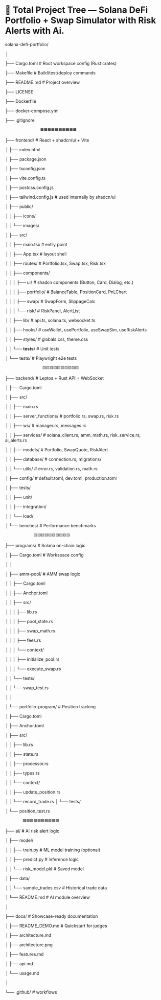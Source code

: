 # 📂 Total Project Tree — Solana DeFi Portfolio + Swap Simulator with Risk Alerts with Ai.

solana-defi-portfolio/

│

├── Cargo.toml                  # Root workspace config (Rust crates)

├── Makefile                    # Build/test/deploy commands

├── README.md                   # Project overview

├── LICENSE

├── Dockerfile

├── docker-compose.yml

├── .gitignore

                    🟧🟧🟧🟧🟧🟧🟧🟧🟧🟧

├── frontend/                   # React + shadcn/ui + Vite

│   ├── index.html

│   ├── package.json

│   ├── tsconfig.json

│   ├── vite.config.ts

│   ├── postcss.config.js

│   ├── tailwind.config.js      # used internally by shadcn/ui

│   ├── public/

│   │   ├── icons/

│   │   └── images/

│   ├── src/

│   │   ├── main.tsx            # entry point

│   │   ├── App.tsx             # layout shell

│   │   ├── routes/             # Portfolio.tsx, Swap.tsx, Risk.tsx

│   │   ├── components/

│   │   │   ├── ui/             # shadcn components (Button, Card,
Dialog, etc.)

│   │   │   ├── portfolio/      # BalanceTable, PositionCard, PnLChart

│   │   │   ├── swap/           # SwapForm, SlippageCalc

│   │   │   └── risk/           # RiskPanel, AlertList

│   │   ├── lib/                # api.ts, solana.ts, websocket.ts

│   │   ├── hooks/              # useWallet, usePortfolio, useSwapSim,
useRiskAlerts

│   │   ├── styles/             # globals.css, theme.css

│   │   └── __tests__/          # Unit tests

│   └── tests/                  # Playwright e2e tests

                     🟨🟨🟨🟨🟨🟨🟨🟨🟨🟨

├── backend/                    # Leptos + Rust API + WebSocket

│   ├── Cargo.toml

│   ├── src/

│   │   ├── main.rs

│   │   ├── server_functions/   # portfolio.rs, swap.rs, risk.rs

│   │   ├── ws/                 # manager.rs, messages.rs

│   │   ├── services/           # solana_client.rs, amm_math.rs,
risk_service.rs, ai_alerts.rs

│   │   ├── models/             # Portfolio, SwapQuote, RiskAlert

│   │   ├── database/           # connection.rs, migrations/

│   │   └── utils/              # error.rs, validation.rs, math.rs

│   ├── config/                 # default.toml, dev.toml,
production.toml

│   ├── tests/

│   │   ├── unit/

│   │   ├── integration/

│   │   └── load/

│   └── benches/                # Performance benchmarks

                 🟨🟨🟨🟨🟨🟨🟨🟨🟨🟨

├── programs/                         # Solana on-chain logic

│   ├── Cargo.toml                    # Workspace config

│   │

│   ├── amm-pool/                     # AMM swap logic

│   │   ├── Cargo.toml

│   │   ├── Anchor.toml

│   │   ├── src/

│   │   │   ├── lib.rs

│   │   │   ├── pool_state.rs

│   │   │   ├── swap_math.rs

│   │   │   ├── fees.rs

│   │   │   └── context/

│   │   │       ├── initialize_pool.rs

│   │   │       └── execute_swap.rs

│   │   └── tests/

│   │       └── swap_test.rs

│   │

│   └── portfolio-program/           # Position tracking

│       ├── Cargo.toml

│       ├── Anchor.toml

│       ├── src/

│       │   ├── lib.rs

│       │   ├── state.rs

│       │   ├── processor.rs

│       │   ├── types.rs

│       │   └── context/

│       │       ├── update_position.rs

│       │       └── record_trade.rs
│       └── tests/

│           └── position_test.rs

            🟦🟦🟦🟦🟦🟦🟦🟦🟦🟦

├── ai/                         # AI risk alert logic

│   ├── model/

│   │   ├── train.py            # ML model training (optional)

│   │   ├── predict.py          # Inference logic

│   │   └── risk_model.pkl      # Saved model

│   ├── data/

│   │   └── sample_trades.csv   # Historical trade data

│   └── README.md               # AI module overview

│

├── docs/                       # Showcase-ready documentation

│   ├── README_DEMO.md          # Quickstart for judges

│   ├── architecture.md

│   ├── architecture.png

│   ├── features.md

│   ├── api.md

│   └── usage.md

│

└── .github/                    # workflows




